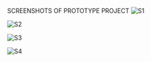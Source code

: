 SCREENSHOTS OF PROTOTYPE PROJECT
![S1](https://github.com/user-attachments/assets/8b0695de-2c7f-4341-b648-067a0057d89a)

![S2](https://github.com/user-attachments/assets/663d0086-148e-45aa-a776-55d37c64c6d9)

![S3](https://github.com/user-attachments/assets/32ede4cc-2a2f-4976-a496-b917bd7927f6)

![S4](https://github.com/user-attachments/assets/56bd03ca-ed60-4ba2-a0ca-366f576f8e76)
